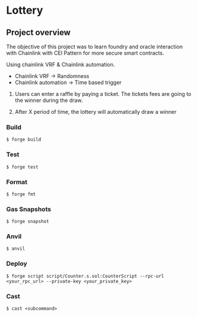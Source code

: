 # Lottery

## Project overview

The objective of this project was to learn foundry and oracle interaction with Chainlink with CEI Pattern for more secure smart contracts.

Using chainlink VRF & Chainlink automation.

- Chainlink VRF -> Randomness
- Chainlink automation -> Time based trigger

1. Users can enter a raffle by paying a ticket.
   The tickets fees are going to the winner during the draw.

2. After X period of time, the lottery will automatically draw a winner

### Build

```shell
$ forge build
```

### Test

```shell
$ forge test
```

### Format

```shell
$ forge fmt
```

### Gas Snapshots

```shell
$ forge snapshot
```

### Anvil

```shell
$ anvil
```

### Deploy

```shell
$ forge script script/Counter.s.sol:CounterScript --rpc-url <your_rpc_url> --private-key <your_private_key>
```

### Cast

```shell
$ cast <subcommand>
```
